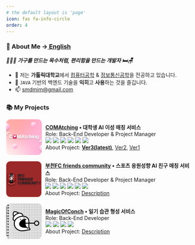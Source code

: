 ```yaml
---
# the default layout is 'page'
icon: fas fa-info-circle
order: 4
---
```

### 🎈 About Me -><a href="https://github.com/greensnapback0229/greensnapback0229/blob/main/README_ENGLISH.md"> English</a>

***👨🏻‍💻 가구를 만드는 목수처럼, 편리함을 만드는 개발자 🛏🪑***

- 🔭 저는 **가톨릭대학교**에서 <u>컴퓨터공학</u> & <u>정보통신공학</u>을 전공하고 있습니다.
- 🌱 `JAVA` 기반의 백엔드 기술을 **익히**고 **사용**하는 것을 즐깁니다.
- 📫  smdmim@gmail.com

### 📚 My Projects
<!-- about comatching -->
<div style="display: flex; align-items: center;">
    <a href="https://comatching-devs.web.app">
        <img align="left" height="96px" width="96px" alt="Warpnet" src="https://raw.githubusercontent.com/greensnapback0229/greensnapback0229/refs/heads/main/assets/comatching_icon.png"/>
    </a>
    <div style="margin-left: 10px;">
        <strong><a href="https://comatching-devs.web.app">COMAtching</a> • 대학생 AI 이성 매칭 서비스
        </strong>
        <br>
        Role: Back-End Developer & Project Manager<br>
        <img src="https://img.shields.io/badge/SpringBoot-6DB33F?style=flat&logo=springboot&logoColor=white">
        <img src="https://img.shields.io/badge/MySQL-4479A1?style=flat&logo=mysql&logoColor=white"> 
        <img src="https://img.shields.io/badge/RabbitMQ-FF6600?style=flat&logo=rabbitMQ&logoColor=white">
        <img src="https://img.shields.io/badge/Docker-2496ED?style=flat&logo=docker&logoColor=white">
        <img src="https://img.shields.io/badge/nginx-009639?style=flat&logo=nginx&logoColor=white">
        <img src="https://img.shields.io/badge/redis-FF4438?style=flat&logo=redis&logoColor=white">
        <br>
        About Project: 
        <a href="https://github.com/COMAtching/COMAtching3_BE"><strong>Ver3(latest)</strong></a>, 
        <a href="https://github.com/COMAtching/COMAtching_BE/">Ver2</a>, 
        <a href="https://github.com/COMAtching/COMAtching1_BE">Ver1</a>
    </div>
</div>
</br>

<!-- about BFC friends community -->
<div style="display: flex; align-items: center;">
    <a href="https://fc.comatching.site">
        <img align="left" height="96px" width="96px" alt="Warpnet" src="https://raw.githubusercontent.com/greensnapback0229/greensnapback0229/refs/heads/main/assets/bucheon_fc_friends_community_logo.png"/>
    </a>
    <div style="margin-left: 10px;">
        <strong><a href="https://fc.comatching.site">부천FC friends community</a> • 스포츠 응원성향 AI 친구 매칭 서비스
        </strong><br>
        Role: Back-End Developer & Project Manager<br>
        <img src="https://img.shields.io/badge/SpringBoot-6DB33F?style=flat&logo=springboot&logoColor=white">
        <img src="https://img.shields.io/badge/MySQL-4479A1?style=flat&logo=mysql&logoColor=white"> 
        <img src="https://img.shields.io/badge/RabbitMQ-FF6600?style=flat&logo=rabbitMQ&logoColor=white">
        <img src="https://img.shields.io/badge/Docker-2496ED?style=flat&logo=docker&logoColor=white">
        <img src="https://img.shields.io/badge/nginx-009639?style=flat&logo=nginx&logoColor=white">
        <img src="https://img.shields.io/badge/redis-FF4438?style=flat&logo=redis&logoColor=white">
        <br>
        About Project: 
        <a href="https://github.com/COMAtching/COMAtching_FC_BE">Description</a> 
    </div>
</div>
</br>

<!-- about magic of conch -->
<div style="display: flex; align-items: center;">
    <a href="https://apps.apple.com/kr/app/%EC%86%8C%EB%9D%BC%EC%9D%98-%EB%A7%88%EB%B2%95/id6473936311">
        <img align="left" height="96px" width="96px" alt="Warpnet" src="https://raw.githubusercontent.com/greensnapback0229/greensnapback0229/refs/heads/main/assets/magic_of_conch_icon.png"/>
    </a>
    <div style="margin-left: 10px;">
        <strong><a href="https://apps.apple.com/kr/app/%EC%86%8C%EB%9D%BC%EC%9D%98-%EB%A7%88%EB%B2%95/id6473936311">MagicOfConch</a> • 일기 습관 형성 서비스
        </strong><br>
        Role: Back-End Developer<br>
        <img src="https://img.shields.io/badge/SpringBoot-6DB33F?style=flat&logo=springboot&logoColor=white"> 
        <img src="https://img.shields.io/badge/MySQL-4479A1?style=flat&logo=mysql&logoColor=white"> 
        <img src="https://img.shields.io/badge/Docker-2496ED?style=flat&logo=docker&logoColor=white">
        <img src="https://img.shields.io/badge/nginx-009639?style=flat&logo=nginx&logoColor=white"><br>
        About Project: 
        <a href="https://apps.apple.com/kr/app/%EC%86%8C%EB%9D%BC%EC%9D%98-%EB%A7%88%EB%B2%95/id6473936311">Description</a> 
    </div>
</div>